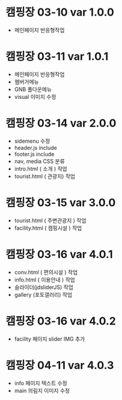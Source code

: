 # 캠핑장 03-10 var 1.0.0
 - 메인페이지 반응형작업

 # 캠핑장 03-11 var 1.0.1
  - 메인페이지 반응형작업
  - 햄버거메뉴
  - GNB 풀다운메뉴
  - visual 이미지 수정


# 캠핑장 03-14 var 2.0.0
   - sidemenu 수정
   - header.js include
   - footer.js include
   - nav, media CSS 분류
   - intro.html ( 소개 ) 작업
   - tourist.html ( 관광지) 작업

# 캠핑장 03-15 var 3.0.0
  - tourist.html ( 주변관광지 ) 작업
  - facility.html ( 캠핑시설 ) 작업

# 캠핑장 03-16 var 4.0.1
  - conv.html ( 편의시설 ) 작업
  - info.html ( 이용안내 ) 작업
  - 슬라이더(jdsliderJS) 작업
  - gallery (포토갤러리) 작업

# 캠핑장 03-16 var 4.0.2
  - facility 페이지 slider IMG 추가


# 캠핑장 04-11 var 4.0.3
 - info 페이지 텍스트 수정
 - main 의림지 이미지 수정
